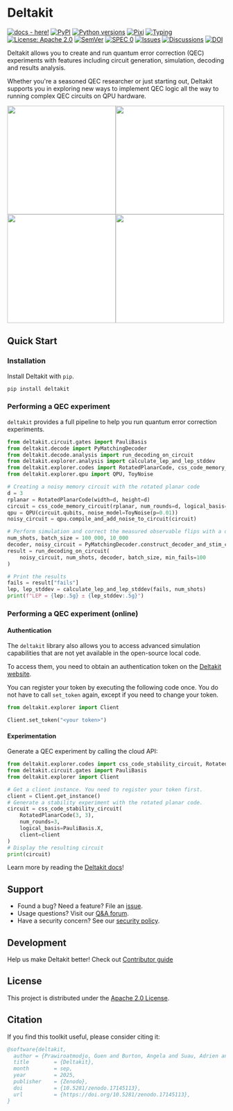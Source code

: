 # Deltakit

[![docs - here!][docs-badge]][docs-link]
[![PyPI][pypi-badge]][pypi-link]
[![Python versions][python-badge]][pypi-link]
[![Pixi][pixi-badge]][pixi-link]
[![Typing][typing-badge]][typing-link]
[![License: Apache 2.0][license-badge]][license-link]
[![SemVer][semver-badge]][semver-link]
[![SPEC 0][spec0-badge]][spec0-link]
[![Issues][issues-badge]][issues-link]
[![Discussions][discussions-badge]][discussions-link]
[![DOI][doi-badge]][doi-link]

[docs-badge]: https://readthedocs.org/projects/deltakit/badge/?version=latest
[docs-link]: https://deltakit.readthedocs.io/

[pypi-badge]: https://img.shields.io/pypi/v/deltakit.svg
[pypi-link]: https://pypi.org/project/deltakit/

[python-badge]: https://img.shields.io/pypi/pyversions/deltakit

[pixi-badge]: https://img.shields.io/endpoint?url=https://raw.githubusercontent.com/prefix-dev/pixi/main/assets/badge/v0.json
[pixi-link]: https://pixi.sh

[typing-badge]: https://img.shields.io/pypi/types/deltakit
[typing-link]: https://typing.python.org/

[license-badge]: https://img.shields.io/badge/License-Apache_2.0-blue.svg
[license-link]: https://www.apache.org/licenses/LICENSE-2.0

[semver-badge]: https://img.shields.io/badge/semver-2.0.0-blue
[semver-link]: https://semver.org/spec/v2.0.0.html

[spec0-badge]: https://img.shields.io/badge/SPEC-0-forestgreen
[spec0-link]: https://scientific-python.org/specs/spec-0000/

[issues-badge]: https://img.shields.io/github/issues/Deltakit/deltakit?logo=github
[issues-link]: https://github.com/Deltakit/deltakit/issues

[discussions-badge]: https://img.shields.io/badge/discussions-join-blue?logo=github
[discussions-link]: https://github.com/Deltakit/deltakit/discussions

[doi-badge]: https://zenodo.org/badge/DOI/10.5281/zenodo.17145113.svg
[doi-link]: https://doi.org/10.5281/zenodo.17145113

Deltakit allows you to create and run quantum error correction (QEC) experiments with features
including circuit generation, simulation, decoding and results analysis.

Whether you're a seasoned QEC researcher or just starting out, Deltakit supports you
in exploring new ways to implement QEC logic all the way to running complex
QEC circuits on QPU hardware.

<a href="https://deltakit.readthedocs.io/en/stable/api.html#deltakit-explorer-codes"><img src="https://i.imgur.com/bK3T7RM.png" width="250" style="background-color: white;"></a><a href="https://deltakit.readthedocs.io/en/stable/api.html#deltakit-explorer-qpu"><img src="https://i.imgur.com/1GN8eRg.png" width="250" style="background-color: white;"></a><br>
<a href="https://deltakit.readthedocs.io/en/stable/api.html#deltakit-explorer"><img src="https://i.imgur.com/YIVuaGr.png" width="250" style="background-color: white;"></a><a href="https://deltakit.readthedocs.io/en/stable/api.html#deltakit-decode"><img src="https://i.imgur.com/ngXPlgF.png" width="250" style="background-color: white;"></a>

</tr>
</table>

## Quick Start

### Installation
Install Deltakit with `pip`.

```bash
pip install deltakit
```

### Performing a QEC experiment

`deltakit` provides a full pipeline to help you run quantum error correction experiments.

```python
from deltakit.circuit.gates import PauliBasis
from deltakit.decode import PyMatchingDecoder
from deltakit.decode.analysis import run_decoding_on_circuit
from deltakit.explorer.analysis import calculate_lep_and_lep_stddev
from deltakit.explorer.codes import RotatedPlanarCode, css_code_memory_circuit
from deltakit.explorer.qpu import QPU, ToyNoise

# Creating a noisy memory circuit with the rotated planar code
d = 3
rplanar = RotatedPlanarCode(width=d, height=d)
circuit = css_code_memory_circuit(rplanar, num_rounds=d, logical_basis=PauliBasis.Z)
qpu = QPU(circuit.qubits, noise_model=ToyNoise(p=0.01))
noisy_circuit = qpu.compile_and_add_noise_to_circuit(circuit)

# Perform simulation and correct the measured observable flips with a decoder
num_shots, batch_size = 100_000, 10_000
decoder, noisy_circuit = PyMatchingDecoder.construct_decoder_and_stim_circuit(noisy_circuit)
result = run_decoding_on_circuit(
    noisy_circuit, num_shots, decoder, batch_size, min_fails=100
)

# Print the results
fails = result["fails"]
lep, lep_stddev = calculate_lep_and_lep_stddev(fails, num_shots)
print(f"LEP = {lep:.5g} ± {lep_stddev:.5g}")
```

### Performing a QEC experiment (online)

#### Authentication

The `deltakit` library also allows you to access advanced simulation capabilities that
are not yet available in the open-source local code.

To access them, you need to obtain an authentication token on the
[Deltakit website](https://deltakit.riverlane.com/dashboard/token).

You can register your token by executing the following code once. You do not have to call
`set_token` again, except if you need to change your token.

```python
from deltakit.explorer import Client

Client.set_token("<your token>")
```

#### Experimentation
Generate a QEC experiment by calling the cloud API:

```python
from deltakit.explorer.codes import css_code_stability_circuit, RotatedPlanarCode
from deltakit.circuit.gates import PauliBasis
from deltakit.explorer import Client

# Get a client instance. You need to register your token first.
client = Client.get_instance()
# Generate a stability experiment with the rotated planar code.
circuit = css_code_stability_circuit(
    RotatedPlanarCode(3, 3),
    num_rounds=3,
    logical_basis=PauliBasis.X,
    client=client
)
# Display the resulting circuit
print(circuit)
```

Learn more by reading the [Deltakit docs](https://deltakit.readthedocs.io/)!

## Support

- Found a bug? Need a feature? File an [issue](https://github.com/Deltakit/deltakit/issues).
- Usage questions? Visit our [Q&A forum](https://github.com/Deltakit/deltakit/discussions/categories/q-a).
- Have a security concern? See our [security policy](SECURITY.md).

## Development
Help us make Deltakit better! Check out [Contributor guide](CONTRIBUTING.md)

## License
This project is distributed under the [Apache 2.0 License](LICENSE).

## Citation

If you find this toolkit useful, please consider citing it:

```bibtex
@software{deltakit,
  author = {Prawiroatmodjo, Guen and Burton, Angela and Suau, Adrien and Nnadi, Chidi and Bracken Ziad, Abbas and Melvin, Adam and Richardson, Adam and Walayat, Adnaan and Moylett, Alex and Virbule, Alise and Safehian, AmirReza and Patterson, Andrew and Buyskikh, Anton and Ruben, Archi and Barber, Ben and Reid, Brendan and Manuel, Cai Rees and Seremet, Dan and Byfield, David and Matekole, Elisha and Gallardo, Gabriel and Geher, Gyorgy and Turner, Jack and Lal, Jatin and Camps, Joan and Majaniemi, Joonas and Yates, Joseph and Johar, Kauser and Barnes, Kenton and Caune, Laura and Zigante, Lewis and Skoric, Luka and Jastrzebski, Marcin and Ghibaudi, Marco and Turner, Mark and Haberland, Matt and Stafford, Matthew and Blunt, Nick and Gillett, Nicole and Crawford, Ophelia and McBrien, Philip and Ishtiaq, Samin and Protasov, Stanislav and Wolanski, Stasiu and Hartley, Tom},
  title        = {Deltakit},
  month        = sep,
  year         = 2025,
  publisher    = {Zenodo},
  doi          = {10.5281/zenodo.17145113},
  url          = {https://doi.org/10.5281/zenodo.17145113},
}
```

